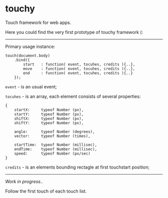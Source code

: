 touchy
======

Touch framework for web apps.

Here you could find the very first prototype of touchy framework (:

___
Primary usage instance:

    touch(document.body)
        .bind({
            start   : function( event, tocuhes, credits ){..},
            move    : function( event, tocuhes, credits ){..},
            end     : function( event, tocuhes, credits ){..}
        });

`event` - is an usual event;

`tocuhes` - is an array, each element consists of several properties:

	{
		startX:     typeof Number (px),
        startY:     typeof Number (px),
        shiftX:   	typeof Number (px),
        shiftY:   	typeof Number (px),
        
	    angle:   	typeof Number (degrees),
	    vector:   	typeof Number (times),
	
	    startTime:  typeof Number (millisec),
	    endTime:   	typeof Number (millisec),
	    speed:   	typeof Number (px/sec)
	} 

`credits` - is an elements bounding rectagle at first touchstart position;

---
*Work in progress..*


Follow the first touch of each touch list.